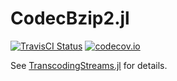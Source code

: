 # CodecBzip2.jl

[![TravisCI Status][travisci-img]][travisci-url]
[![codecov.io][codecov-img]][codecov-url]

See [TranscodingStreams.jl](https://github.com/bicycle1885/TranscodingStreams.jl) for details.

[travisci-img]: https://travis-ci.org/bicycle1885/CodecBzip2.jl.jl.svg?branch=master
[travisci-url]: https://travis-ci.org/bicycle1885/CodecBzip2.jl.jl
[codecov-img]: http://codecov.io/github/bicycle1885/CodecBzip2.jl.jl/coverage.svg?branch=master
[codecov-url]: http://codecov.io/github/bicycle1885/CodecBzip2.jl.jl?branch=master
